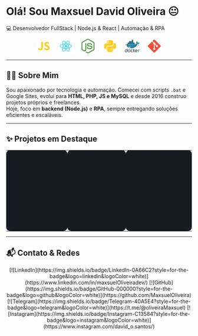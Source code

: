 <!-- HEADER -->
<p align="center">
  <h1>Olá! Sou Maxsuel David Oliveira 😐</h1>
  <p>💻 Desenvolvedor FullStack | Node.js & React | Automação & RPA</p>
</p>

<!-- STACK -->
<p align="center">
  <img src="icons/javascript.svg" width="40" title="JavaScript" style="margin:0 8px;">
  <img src="icons/react.svg" width="40" title="ReactJS" style="margin:0 8px;">
  <img src="icons/nodejs.svg" width="40" title="Node.js" style="margin:0 8px;">
  <img src="icons/python.svg" width="40" title="Python" style="margin:0 8px;">
  <img src="icons/docker.svg" width="40" title="Docker" style="margin:0 8px;">
  <img src="icons/git.svg" width="40" title="Git" style="margin:0 8px;">
</p>

---

## 👨‍💻 Sobre Mim

Sou apaixonado por tecnologia e automação. Comecei com scripts `.bat` e Google Sites, evoluí para **HTML, PHP, JS e MySQL** e desde 2016 construo projetos próprios e freelances.  
Hoje, foco em **backend (Node.js)** e **RPA**, sempre entregando soluções eficientes e escaláveis.

---

## ✨ Projetos em Destaque

<div align="center">

<table>
<tr>

<td align="center" width="250" style="padding:10px; border-radius:10px; background-color:#161b22;">
<b>Próton ERP</b><br><br>
<ul style="text-align:left;">
<li>Automação reduzindo tempo de suporte em 40%</li>
<li>Node.js + Docker | ReactJS | Oracle</li>
</ul>
</td>

<td align="center" width="250" style="padding:10px; border-radius:10px; background-color:#161b22;">
<b>EstoqueFácil App</b><br><br>
<ul style="text-align:left;">
<li>App de inventário com planilhas e scanner de código</li>
<li>React Native + JS | MongoDB | Expo</li>
</ul>
</td>

<td align="center" width="250" style="padding:10px; border-radius:10px; background-color:#161b22;">
<b>Avaliali Dashboard</b><br><br>
<ul style="text-align:left;">
<li>Plataforma de avaliação de clientes</li>
<li>PHP + MySQL | Frontend: HTML/CSS/JS | Migrando para ReactJS</li>
</ul>
</td>

</tr>
</table>

</div>

---

## 📬 Contato & Redes

<p align="center">
[![LinkedIn](https://img.shields.io/badge/LinkedIn-0A66C2?style=for-the-badge&logo=linkedin&logoColor=white)](https://www.linkedin.com/in/maxsuelOliveiradev/)  
[![GitHub](https://img.shields.io/badge/GitHub-000000?style=for-the-badge&logo=github&logoColor=white)](https://github.com/MaxsuelOliveira)  
[![Telegram](https://img.shields.io/badge/Telegram-40A5E4?style=for-the-badge&logo=telegram&logoColor=white)](https://t.me/@oliveiraMaxsuel)  
[![Instagram](https://img.shields.io/badge/Instagram-C13584?style=for-the-badge&logo=instagram&logoColor=white)](https://www.instagram.com/david_o.santos/)
</p>
